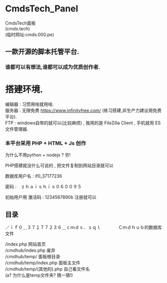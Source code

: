 # CmdsTech_Panel
CmdsTech面板<br />
(cmds.tech)<br />
(临时网址:cmds.000.pe)<br />
## 一款**开源**的脚本托管平台.
### 谁都可以有想法,谁都可以成为优质创作者.

# 搭建环境.
 编辑器 : 习惯用啥就用啥.<br />
 服务器 : 无限免费 https://www.infinityfree.com/ (练习搭建,非生产力建议用免费平台).<br />
 FTP : windows自带的就可以(比较麻烦) , 我用的是 FileZilla Client , 手机就用 ES文件管理器.<br />

### 本平台采用 PHP + HTML + Js 创作
 为什么不用python + nodejs ? 穷!

 PHP搭建就没什么可说的 , 把文件复制到网站目录就可以

 数据库用户名 : if0_37177236

 密码 :　ｚｈａｉｓｈｉｓ０６００９５

 初始用户用 激活码 : 1234567890b 注册就可以
 ## 目录
 ／ｉｆ０＿３７１７７２３６＿ｃｍｄｓ．ｓｑｌ　　　　Ｃｍｄｈｕｂ的数据库文件
 
 /index.php                   网站首页<br />
 /cmdhub/index.php            废弃<br />
 /cmdhub/temp/                面板根目录<br />
 /cmdhub/temp/index.php       面板主文件<br />
 /cmdhub/temp/(其他的).php    自己看文件名<br />
 (a? 为什么是temp文件夹? 猜一猜!)<br />
